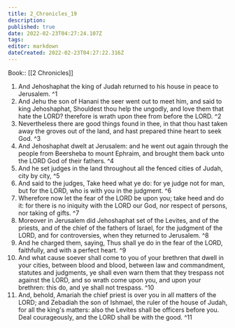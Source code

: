 ```yaml
---
title: 2_Chronicles_19
description: 
published: true
date: 2022-02-23T04:27:24.107Z
tags: 
editor: markdown
dateCreated: 2022-02-23T04:27:22.316Z
---
```


 Book:: [[2 Chronicles]]
 1. And Jehoshaphat the king of Judah returned to his house in peace to Jerusalem. ^1
 2. And Jehu the son of Hanani the seer went out to meet him, and said to king Jehoshaphat, Shouldest thou help the ungodly, and love them that hate the LORD? therefore is wrath upon thee from before the LORD. ^2
 3. Nevertheless there are good things found in thee, in that thou hast taken away the groves out of the land, and hast prepared thine heart to seek God. ^3
 4. And Jehoshaphat dwelt at Jerusalem: and he went out again through the people from Beersheba to mount Ephraim, and brought them back unto the LORD God of their fathers. ^4
 5. And he set judges in the land throughout all the fenced cities of Judah, city by city, ^5
 6. And said to the judges, Take heed what ye do: for ye judge not for man, but for the LORD, who is with you in the judgment. ^6
 7. Wherefore now let the fear of the LORD be upon you; take heed and do it: for there is no iniquity with the LORD our God, nor respect of persons, nor taking of gifts. ^7
 8. Moreover in Jerusalem did Jehoshaphat set of the Levites, and of the priests, and of the chief of the fathers of Israel, for the judgment of the LORD, and for controversies, when they returned to Jerusalem. ^8
 9. And he charged them, saying, Thus shall ye do in the fear of the LORD, faithfully, and with a perfect heart. ^9
 10. And what cause soever shall come to you of your brethren that dwell in your cities, between blood and blood, between law and commandment, statutes and judgments, ye shall even warn them that they trespass not against the LORD, and so wrath come upon you, and upon your brethren: this do, and ye shall not trespass. ^10
 11. And, behold, Amariah the chief priest is over you in all matters of the LORD; and Zebadiah the son of Ishmael, the ruler of the house of Judah, for all the king's matters: also the Levites shall be officers before you. Deal courageously, and the LORD shall be with the good. ^11
